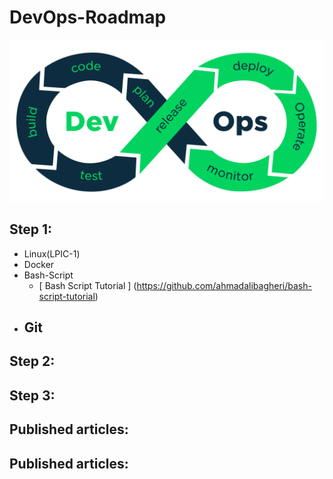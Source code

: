 # DevOps-Roadmap

<p align="center">
 <img alt="DevOps Logo" src="image/DevOps.png">
</p>

## Step 1:
- Linux(LPIC-1)
- Docker
- Bash-Script
    - [ Bash Script Tutorial ] (https://github.com/ahmadalibagheri/bash-script-tutorial)
- Git
    - 
## Step 2:

## Step 3:

## Published articles:

## Published articles: